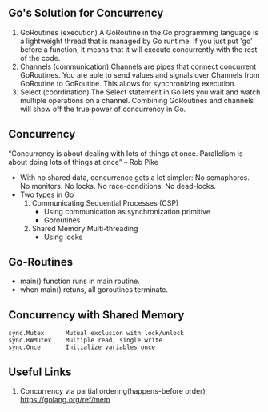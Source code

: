Go's Solution for Concurrency
------------------------------
1) GoRoutines (execution)
    A GoRoutine in the Go programming language is a lightweight 
    thread that is managed by Go runtime. If you just put 'go' 
    before a function, it means that it will execute concurrently 
    with the rest of the code.
2) Channels (communication)
    Channels are pipes that connect concurrent GoRoutines. You 
    are able to send values and signals over Channels from GoRoutine
    to GoRoutine. This allows for synchronizing execution.
3) Select (coordination)
    The Select statement in Go lets you wait and watch multiple 
    operations on a channel. Combining GoRoutines and channels will 
    show off the true power of concurrency in Go.




Concurrency
-----------
“Concurrency is about dealing with lots of things at once. Parallelism
is about doing lots of things at once” – Rob Pike
- With no shared data, concurrence gets a lot simpler:
      No semaphores.
      No monitors.
      No locks.
      No race-conditions.
      No dead-locks.
- Two types in Go
    1) Communicating Sequential Processes (CSP)
        - Using communication as synchronization primitive
        - Goroutines
    2) Shared Memory Multi-threading 
        - Using locks
        
        
Go-Routines
-----------
- main() function runs in main routine.
- when main() retuns, all goroutines terminate.

Concurrency with Shared Memory
------------------------------
    sync.Mutex      Mutual exclusion with lock/unlock 
    sync.RWMutex    Multiple read, single write
    sync.Once       Initialize variables once
         
        

Useful Links
-------------
1) Concurrency via partial ordering(happens-before order) https://golang.org/ref/mem
